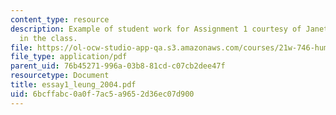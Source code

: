 ```yaml
---
content_type: resource
description: Example of student work for Assignment 1 courtesy of Janet Leung, a student
  in the class.
file: https://ol-ocw-studio-app-qa.s3.amazonaws.com/courses/21w-746-humanistic-perspectives-on-medicine-from-ancient-greece-to-modern-america-spring-2005/6bcffabc0a0f7ac5a9652d36ec07d900_essay1_leung_2004.pdf
file_type: application/pdf
parent_uid: 76b45271-996a-03b8-81cd-c07cb2dee47f
resourcetype: Document
title: essay1_leung_2004.pdf
uid: 6bcffabc-0a0f-7ac5-a965-2d36ec07d900
---
```

